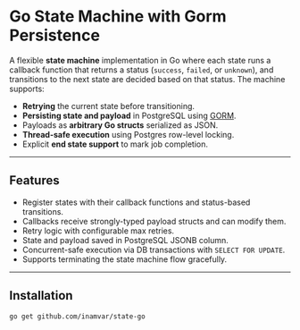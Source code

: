 # Go State Machine with Gorm Persistence

A flexible **state machine** implementation in Go where each state runs a callback function that returns a status (`success`, `failed`, or `unknown`), and transitions to the next state are decided based on that status. The machine supports:

- **Retrying** the current state before transitioning.
- **Persisting state and payload** in PostgreSQL using [GORM](https://gorm.io/).
- Payloads as **arbitrary Go structs** serialized as JSON.
- **Thread-safe execution** using Postgres row-level locking.
- Explicit **end state support** to mark job completion.

---

## Features

- Register states with their callback functions and status-based transitions.
- Callbacks receive strongly-typed payload structs and can modify them.
- Retry logic with configurable max retries.
- State and payload saved in PostgreSQL JSONB column.
- Concurrent-safe execution via DB transactions with `SELECT FOR UPDATE`.
- Supports terminating the state machine flow gracefully.

---

## Installation

```bash
go get github.com/inamvar/state-go
```

